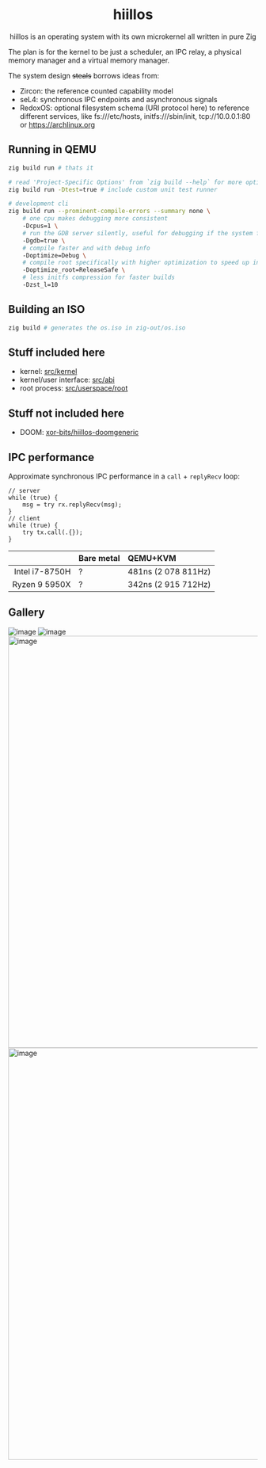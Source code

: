 <div align="center">

# hiillos

hiillos is an operating system with its own microkernel
all written in pure Zig

</div>

The plan is for the kernel to be just a scheduler, an IPC relay,
a physical memory manager and a virtual memory manager.

The system design ~~steals~~ borrows ideas from:
 - Zircon: the reference counted capability model
 - seL4: synchronous IPC endpoints and asynchronous signals
 - RedoxOS: optional filesystem schema (URI protocol here) to reference different services,
like fs:///etc/hosts, initfs:///sbin/init, tcp://10.0.0.1:80 or https://archlinux.org

## Running in QEMU

```bash
zig build run # thats it

# read 'Project-Specific Options' from `zig build --help` for more options
zig build run -Dtest=true # include custom unit test runner

# development cli
zig build run --prominent-compile-errors --summary none \
    # one cpu makes debugging more consistent
    -Dcpus=1 \
    # run the GDB server silently, useful for debugging if the system freezes
    -Dgdb=true \
    # compile faster and with debug info
    -Doptimize=Debug \
    # compile root specifically with higher optimization to speed up initfs decompression
    -Doptimize_root=ReleaseSafe \
    # less initfs compression for faster builds
    -Dzst_l=10
```

## Building an ISO

```bash
zig build # generates the os.iso in zig-out/os.iso
```

## Stuff included here

 - kernel: [src/kernel](/src/kernel)
 - kernel/user interface: [src/abi](src/abi)
 - root process: [src/userspace/root](src/userspace/root)

## Stuff not included here

 - DOOM: [xor-bits/hiillos-doomgeneric](https://github.com/xor-bits/hiillos-doomgeneric)

## IPC performance

Approximate synchronous IPC performance in a `call` + `replyRecv` loop:

```zig
// server
while (true) {
    msg = try rx.replyRecv(msg);
}
// client
while (true) {
    try tx.call(.{});
}
```

|                | Bare metal | QEMU+KVM            |
|---------------:|:-----------|:--------------------|
| Intel i7-8750H | ?          | 481ns (2 078 811Hz) |
| Ryzen 9 5950X  | ?          | 342ns (2 915 712Hz) |

## Gallery

![image](https://github.com/user-attachments/assets/e508b174-1ccd-4830-aa00-68ec27faba77)
![image](https://github.com/user-attachments/assets/a11dbcd1-6afb-4f2f-ba08-40af514a712b)
<img width="1284" height="832" alt="image" src="https://github.com/user-attachments/assets/d06fa0ee-0bd6-4de0-974f-b77f3d0c226a" />
<img width="1284" height="832" alt="image" src="https://github.com/user-attachments/assets/13414bbb-5b2e-4db0-9fc2-3461f0be58b6" />
